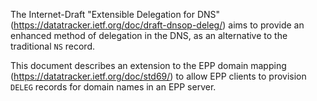 The Internet-Draft "Extensible Delegation for DNS" (https://datatracker.ietf.org/doc/draft-dnsop-deleg/) aims to provide an enhanced method of delegation in the DNS, as an alternative to the traditional `NS` record.

This document describes an extension to the EPP domain mapping (https://datatracker.ietf.org/doc/std69/) to allow EPP clients to provision `DELEG` records for domain names in an EPP server.
